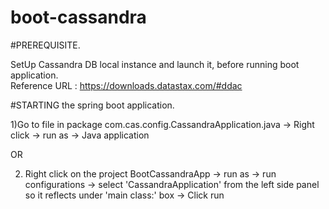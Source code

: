# boot-cassandra

#PREREQUISITE.

SetUp Cassandra DB local instance and launch it, before running boot application.  
Reference URL : https://downloads.datastax.com/#ddac

#STARTING the spring boot application.

1)Go to file in package com.cas.config.CassandraApplication.java -> Right click -> run as -> Java application

OR

2) Right click on the project BootCassandraApp -> run as -> run configurations -> select 'CassandraApplication' from the left side panel 
so it reflects under 'main class:' box -> Click run
